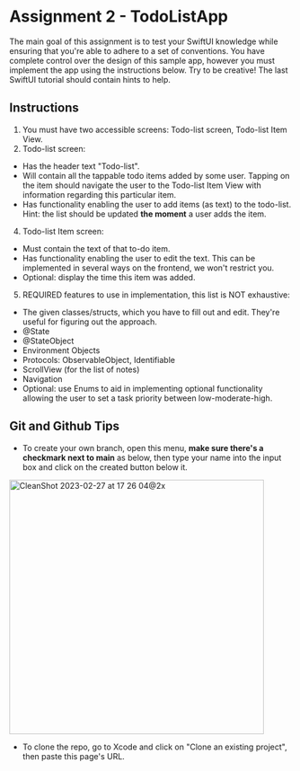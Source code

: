 # Assignment 2 - TodoListApp

The main goal of this assignment is to test your SwiftUI knowledge while ensuring that you're able to adhere to a set of conventions. You have complete control over the design of this sample app, however you must implement the app using the instructions below. Try to be creative! The last SwiftUI tutorial should contain hints to help.

## Instructions

1. You must have two accessible screens: Todo-list screen, Todo-list Item View. 
2. Todo-list screen:
  - Has the header text "Todo-list".
  - Will contain all the tappable todo items added by some user. Tapping on the item should navigate the user to the Todo-list Item View with information regarding this particular item.
  - Has functionality enabling the user to add items (as text) to the todo-list. Hint: the list should be updated **the moment** a user adds the item.
4. Todo-list Item screen:
  - Must contain the text of that to-do item.
  - Has functionality enabling the user to edit the text. This can be implemented in several ways on the frontend, we won't restrict you.
  - Optional: display the time this item was added.
5. REQUIRED features to use in implementation, this list is NOT exhaustive:
  - The given classes/structs, which you have to fill out and edit. They're useful for figuring out the approach.
  - @State
  - @StateObject
  - Environment Objects
  - Protocols: ObservableObject, Identifiable
  - ScrollView (for the list of notes) 
  - Navigation
  - Optional: use Enums to aid in implementing optional functionality allowing the user to set a task priority between low-moderate-high.

## Git and Github Tips

- To create your own branch, open this menu, **make sure there's a checkmark next to main** as below, then type your name into the input box and click on the created button below it.
<img width="453" alt="CleanShot 2023-02-27 at 17 26 04@2x" src="https://user-images.githubusercontent.com/67667005/221700294-ed5094cf-9ae1-4e43-9582-808746920d63.png">

- To clone the repo, go to Xcode and click on "Clone an existing project", then paste this page's URL.
